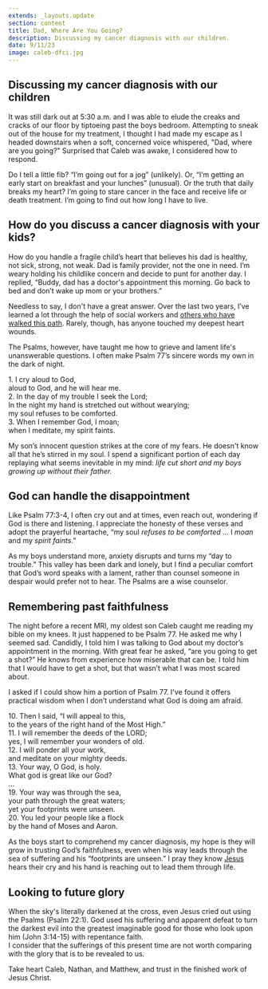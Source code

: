 ```yaml
---
extends: _layouts.update
section: content
title: Dad, Where Are You Going?
description: Discussing my cancer diagnosis with our children.
date: 9/11/23
image: caleb-dfci.jpg
---
```

<h2>Discussing my cancer diagnosis with our children</h2>

It was still dark out at 5:30 a.m. and I was able to elude the creaks and cracks of our floor by tiptoeing past the boys bedroom. Attempting to sneak out of the house for my treatment, I thought I had made my escape as I headed downstairs when a soft, concerned voice whispered, "Dad, where are you going?" Surprised that Caleb was awake, I considered how to respond.

Do I tell a little fib? “I’m going out for a jog” (unlikely). Or, “I’m getting an early start on breakfast and your lunches” (unusual). Or the truth that daily breaks my heart? I’m going to stare cancer in the face and receive life or death treatment. I’m going to find out how long I have to live.

<h2>How do you discuss a cancer diagnosis with your kids?</h2>

How do you handle a fragile child’s heart that believes his dad is healthy, not sick, strong, not weak. Dad is family provider, not the one in need. I’m weary holding his childlike concern and decide to punt for another day. I replied, “Buddy, dad has a doctor's appointment this morning. Go back to bed and don’t wake up mom or your brothers.”

Needless to say, I don't have a great answer. Over the last two years, I’ve learned a lot through the help of social workers and <a href="https://www.theringer.com/2022/3/3/22956353/fatherhood-cancer-jonathan-tjarks" class="text-yellow-500">others who have walked this path</a>. Rarely, though, has anyone touched my deepest heart wounds.

The Psalms, however, have taught me how to grieve and lament life's unanswerable questions. I often make Psalm 77’s sincere words my own in the dark of night.

<x-blockquote class="font-mono" cite="https://www.esv.org/Psalm+77:1-3/" caption="Psalm 77:1-3">
    <div>
        <div><span class="text-sm font-semibold">1.</span> I cry aloud to God,</div>
        <div class="ml-6">aloud to God, and he will hear me.</div>
        <div><span class="text-sm font-semibold">2.</span> In the day of my trouble I seek the Lord;
        <div class="ml-6">In the night my hand is stretched out without wearying;</div>
        <div class="ml-6">my soul refuses to be comforted.</div>
        <div><span class="text-sm font-semibold">3.</span> When I remember God, I moan;</div>
        <div class="ml-6">when I meditate, my spirit faints.</div>
    </div>
</x-blockquote>

My son’s innocent question strikes at the core of my fears. He doesn't know all that he’s stirred in my soul. I spend a significant portion of each day replaying what seems inevitable in my mind: <i>life cut short and my boys growing up without their father.</i>

<h2>God can handle the disappointment</h2>

Like Psalm 77:3-4, I often cry out and at times, even reach out, wondering if God is there and listening. I appreciate the honesty of these verses and adopt the prayerful heartache, “my  soul <i>refuses to be comforted</i> … I <i>moan</i> and my <i>spirit faints</i>.”

As my boys understand more, anxiety disrupts and turns my “day to trouble.” This valley has been dark and lonely, but I find a peculiar comfort that God’s word speaks with a lament, rather than counsel someone in despair would prefer not to hear. The Psalms are a wise counselor.

<h2>Remembering past faithfulness</h2>
The night before a recent MRI, my oldest son Caleb caught me reading my bible on my knees. It just happened to be Psalm 77. He asked me why I seemed sad. Candidly, I told him I was talking to God about my doctor’s appointment in the morning. With great fear he asked, “are you going to get a shot?” He knows from experience how miserable that can be. I told him that I would have to get a shot, but that wasn’t what I was most scared about.

I asked if I could show him a portion of Psalm 77. I've found it offers practical wisdom when I don’t understand what God is doing am afraid.

<x-blockquote class="font-mono" cite="https://www.esv.org/Psalm+77:10-20/" caption="Psalm 77:10-20">
    <div>
        <div><span class="text-sm font-semibold">10.</span> Then I said, “I will appeal to this,</div>
            <div class="ml-6">to the years of the right hand of the Most High.”</div>
        <div><span class="text-sm font-semibold">11.</span>  I will remember the deeds of the LORD;</div>
            <div class="ml-6">yes, I will remember your wonders of old.</div>
        <div><span class="text-sm font-semibold">12.</span>  I will ponder all your work,</div>
            <div class="ml-6">and meditate on your mighty deeds.</div>
        <div><span class="text-sm font-semibold">13.</span>  Your way, O God, is holy.</div>
            <div class="ml-6">What god is great like our God?</div>
       <div> …</div>
        <div><span class="text-sm font-semibold">19.</span>  Your way was through the sea,</div>
            <div class="ml-6">your path through the great waters;</div>
            <div class="ml-6">yet your footprints were unseen.</div>
        <div><span class="text-sm font-semibold">20.</span>  You led your people like a flock</div>
            <div class="ml-6">by the hand of Moses and Aaron.</div>
    </div>
</x-blockquote>

As the boys start to comprehend my cancer diagnosis, my hope is they will grow in trusting God’s faithfulness,  even when his way leads through the sea of suffering and his “footprints are unseen.” I pray they know <a href="https://youtu.be/Lq1kJLN-izE?si=3tnTPOA8oHSFbQ2M" class="text-yellow-500">Jesus</a> hears their cry and his hand is reaching out to lead them through life.

<h2>Looking to future glory</h2>
When the sky's literally darkened at the cross, even Jesus cried out using the Psalms (Psalm 22:1). God used his suffering and apparent defeat to turn the darkest evil into the greatest imaginable good for those who look upon him (John 3:14-15) with repentance faith.

<x-blockquote class="font-mono" cite="https://www.esv.org/Psalm+Romans+8:18/" caption="Psalm Romans 8:18">
    <div>I consider that the sufferings of this present time are not worth comparing with the glory that is to be revealed to us.</div>
</x-blockquote>

Take heart Caleb, Nathan, and Matthew, and trust in the finished work of Jesus Christ.
